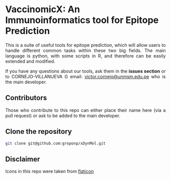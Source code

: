 # VaccinomicX: An Immunoinformatics tool for Epitope Prediction
<div style="text-align: justify">
This is a suite of useful tools for epitope prediction, which will allow users to handle different common tasks within these two big fields. The main language is python, with some scripts in R, and therefore can be easily extended and modified. 


If you have any questions about our tools, ask them in the **issues section** or to CORNEJO-VILLANUEVA G email: victor.cornejo@unmsm.edu.pe who is the main developer.

## Contributors
Those who contribute to this repo can either place their name here (via a pull request) or ask to be added to the main developer.

## Clone the repository 
```bash
git clone git@github.com:groponp/xDynMol.git
```

## Disclaimer
Icons in this repo were taken from [flaticon](https://www.flaticon.com/free-icons/programming-language) 
